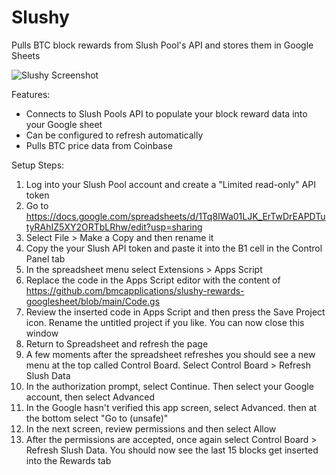 # Slushy
Pulls BTC block rewards from Slush Pool's API and stores them in Google Sheets

![Slushy Screenshot](https://user-images.githubusercontent.com/8978271/150710591-f077d60c-7182-4d98-a2f0-e060a9d32277.png)


Features:
- Connects to Slush Pools API to populate your block reward data into your Google sheet
- Can be configured to refresh automatically
- Pulls BTC price data from Coinbase


Setup Steps:
1. Log into your Slush Pool account and create a "Limited read-only" API token
2. Go to https://docs.google.com/spreadsheets/d/1Tq8IWa01LJK_ErTwDrEAPDTutyRAhIZ5XY2ORTbLRhw/edit?usp=sharing
3. Select File > Make a Copy and then rename it
4. Copy the your Slush API token and paste it into the B1 cell in the Control Panel tab
5. In the spreadsheet menu select Extensions > Apps Script
6. Replace the code in the Apps Script editor with the content of https://github.com/bmcapplications/slushy-rewards-googlesheet/blob/main/Code.gs
7. Review the inserted code in Apps Script and then press the Save Project icon. Rename the untitled project if you like. You can now close this window
8. Return to Spreadsheet and refresh the page
9. A few moments after the spreadsheet refreshes you should see a new menu at the top called Control Board. Select Control Board > Refresh Slush Data
10. In the authorization prompt, select Continue. Then select your Google account, then select Advanced
11. In the Google hasn't verified this app screen, select Advanced. then at the bottom select "Go to <app script project name> (unsafe)"
12. In the next screen, review permissions and then select Allow
13. After the permissions are accepted, once again select Control Board > Refresh Slush Data. You should now see the last 15 blocks get inserted into the Rewards tab
